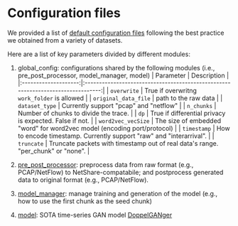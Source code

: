 # Configuration files
We provided a list of [default configuration files](./default/) following the best practice we obtained from a variety of datasets. 

Here are a list of key parameters divided by different modules:

1. global_config: configurations shared by the following modules (i.e., pre_post_processor, model_manager, model)
|       Parameter      |                                    Description                                   |
|:--------------------:|:--------------------------------------------------------------------------------:|
|      `overwrite`     |                    True if overwritng `work_folder` is allowed                   |
| `original_data_file` |                               path to the raw data                               |
|    `dataset_type`    |                      Currently support "pcap" and "netflow"                      |
|      `n_chunks`      |                      Number of chunks to divide the trace.                       |
|         `dp`         |              True if differential privacy is expected. False if not.             |
|  `word2vec_vecSize`  |      The size of embedded "word" for word2vec model (encoding port/protocol)     |
|      `timestamp`     |       How to encode timestamp. Currently support "raw" and "interarrival".       |
|      `truncate`      | Truncate packets with timestamp out of real data's range. "per_chunk" or "none". |

2. [pre_post_processor](../pre_post_processors/): preprocess data from raw format (e.g., PCAP/NetFlow) to NetShare-compatabile; and postprocess generated data to original format (e.g., PCAP/NetFlow).


3. [model_manager](../model_managers/): manage training and generation of the model (e.g., how to use the first chunk as the seed chunk)


4. [model](../models/): SOTA time-series GAN model [DoppelGANger](https://github.com/fjxmlzn/DoppelGANger)
